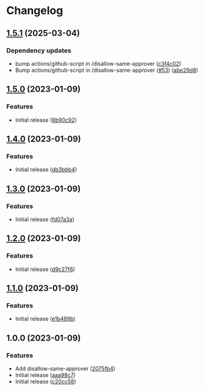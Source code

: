 # Changelog

## [1.5.1](https://github.com/oslokommune/composite-actions/compare/disallow-same-approver-v1.5.0...disallow-same-approver-v1.5.1) (2025-03-04)


### Dependency updates

* bump actions/github-script in /disallow-same-approver ([c3f4c02](https://github.com/oslokommune/composite-actions/commit/c3f4c028abd0d1619277bd2fcff16a9ccf1ff349))
* Bump actions/github-script in /disallow-same-approver ([#53](https://github.com/oslokommune/composite-actions/issues/53)) ([abe29d8](https://github.com/oslokommune/composite-actions/commit/abe29d8f6047787dc2bcda4d2d88d9ade85ee142))

## [1.5.0](https://github.com/oslokommune/composite-actions/compare/disallow-same-approver-v1.4.0...disallow-same-approver-v1.5.0) (2023-01-09)


### Features

* Initial release ([8b90c92](https://github.com/oslokommune/composite-actions/commit/8b90c92f7f8e1f8eaf29fba19fced237ba6735c5))

## [1.4.0](https://github.com/oslokommune/composite-actions/compare/disallow-same-approver-v1.3.0...disallow-same-approver-v1.4.0) (2023-01-09)


### Features

* Initial release ([db3bbb4](https://github.com/oslokommune/composite-actions/commit/db3bbb4faa1d7fd8cefd58912c451a08093b0ca5))

## [1.3.0](https://github.com/oslokommune/composite-actions/compare/disallow-same-approver-v1.2.0...disallow-same-approver-v1.3.0) (2023-01-09)


### Features

* Initial release ([fd07a3a](https://github.com/oslokommune/composite-actions/commit/fd07a3ad3810bd38cbcfc7a1a8300ca83f146a4a))

## [1.2.0](https://github.com/oslokommune/composite-actions/compare/disallow-same-approver-v1.1.0...disallow-same-approver-v1.2.0) (2023-01-09)


### Features

* Initial release ([d9c27f6](https://github.com/oslokommune/composite-actions/commit/d9c27f6447c95f7ee4a6536902428d069d5b5937))

## [1.1.0](https://github.com/oslokommune/composite-actions/compare/disallow-same-approver-v1.0.0...disallow-same-approver-v1.1.0) (2023-01-09)


### Features

* Initial release ([e1b489b](https://github.com/oslokommune/composite-actions/commit/e1b489b880355cb5ccba017e5a8737b707b4fdb7))

## 1.0.0 (2023-01-09)


### Features

* Add disallow-same-approver ([2075fb4](https://github.com/oslokommune/composite-actions/commit/2075fb44e6102c497907cb9267c7c57ef12849c0))
* Initial release ([aaa98c7](https://github.com/oslokommune/composite-actions/commit/aaa98c768391b0389d80e856a8db769f3b827cad))
* Initial release ([c20cc58](https://github.com/oslokommune/composite-actions/commit/c20cc5858f2de5455966a65b2dd43fabe0168620))
